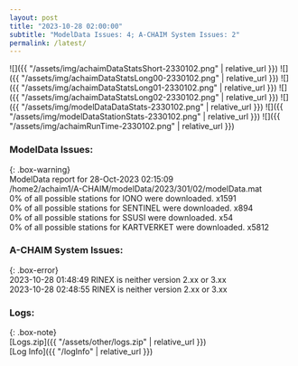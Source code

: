 ```yaml
---
layout: post
title: "2023-10-28 02:00:00"
subtitle: "ModelData Issues: 4; A-CHAIM System Issues: 2"
permalink: /latest/
---
```


![]({{ "/assets/img/achaimDataStatsShort-2330102.png" | relative_url }})
![]({{ "/assets/img/achaimDataStatsLong00-2330102.png" | relative_url }})
![]({{ "/assets/img/achaimDataStatsLong01-2330102.png" | relative_url }})
![]({{ "/assets/img/achaimDataStatsLong02-2330102.png" | relative_url }})
![]({{ "/assets/img/modelDataDataStats-2330102.png" | relative_url }})
![]({{ "/assets/img/modelDataStationStats-2330102.png" | relative_url }})
![]({{ "/assets/img/achaimRunTime-2330102.png" | relative_url }})


### ModelData Issues:  
  
{: .box-warning}  
 ModelData report for 28-Oct-2023 02:15:09   
 /home2/achaim1/A-CHAIM/modelData/2023/301/02/modelData.mat   
 0% of all possible stations for IONO were downloaded. x1591   
 0% of all possible stations for SENTINEL were downloaded. x894   
 0% of all possible stations for SSUSI were downloaded. x54   
 0% of all possible stations for KARTVERKET were downloaded. x5812   
  
### A-CHAIM System Issues:  
  
{: .box-error}  
2023-10-28 01:48:49 RINEX is neither version 2.xx or 3.xx  
2023-10-28 02:48:55 RINEX is neither version 2.xx or 3.xx  

### Logs:  
  
{: .box-note}  
[Logs.zip]({{ "/assets/other/logs.zip" | relative_url }})  
[Log Info]({{ "/logInfo" | relative_url }})  
